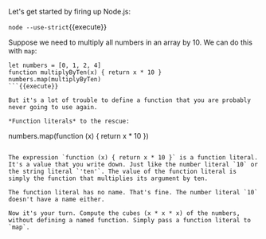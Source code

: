 Let's get started by firing up Node.js:

`node --use-strict`{{execute}}

Suppose we need to multiply all numbers in an array by 10. We can do this with `map`:

```
let numbers = [0, 1, 2, 4]
function multiplyByTen(x) { return x * 10 }
numbers.map(multiplyByTen)
```{{execute}}

But it's a lot of trouble to define a function that you are probably never going to use again.

*Function literals* to the rescue:

```
numbers.map(function (x) { return x * 10 })
```{{execute}}

The expression `function (x) { return x * 10 }` is a function literal. It's a value that you write down. Just like the number literal `10` or the string literal `'ten'`. The value of the function literal is simply the function that multiplies its argument by ten. 

The function literal has no name. That's fine. The number literal `10` doesn't have a name either.

Now it's your turn. Compute the cubes (x * x * x) of the numbers, without defining a named function. Simply pass a function literal to `map`.

